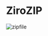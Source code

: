 # ZiroZIP
![zipfile](https://user-images.githubusercontent.com/83214912/219021128-8726b9c8-e9ad-4812-b305-f1a7002b6b3f.gif)
